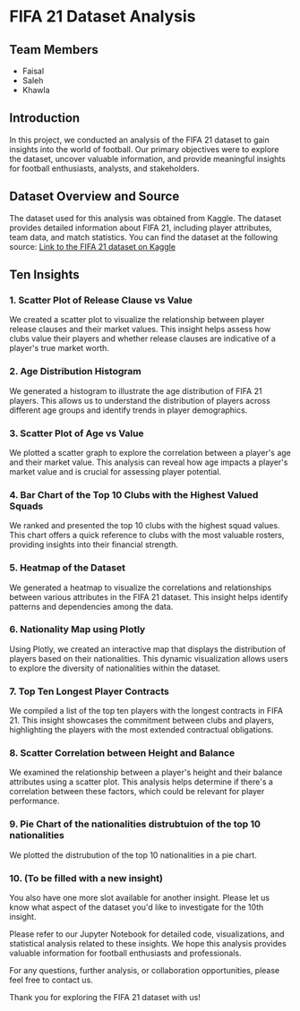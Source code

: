 # FIFA 21 Dataset Analysis

## Team Members
- Faisal
- Saleh
- Khawla

## Introduction
In this project, we conducted an analysis of the FIFA 21 dataset to gain insights into the world of football. Our primary objectives were to explore the dataset, uncover valuable information, and provide meaningful insights for football enthusiasts, analysts, and stakeholders.

## Dataset Overview and Source
The dataset used for this analysis was obtained from Kaggle. The dataset provides detailed information about FIFA 21, including player attributes, team data, and match statistics. You can find the dataset at the following source:
[Link to the FIFA 21 dataset on Kaggle](https://www.kaggle.com/code/zyriekneal/fifa-21-raw-data/notebook)

## Ten Insights

### 1. Scatter Plot of Release Clause vs Value
We created a scatter plot to visualize the relationship between player release clauses and their market values. This insight helps assess how clubs value their players and whether release clauses are indicative of a player's true market worth.

### 2. Age Distribution Histogram
We generated a histogram to illustrate the age distribution of FIFA 21 players. This allows us to understand the distribution of players across different age groups and identify trends in player demographics.

### 3. Scatter Plot of Age vs Value
We plotted a scatter graph to explore the correlation between a player's age and their market value. This analysis can reveal how age impacts a player's market value and is crucial for assessing player potential.

### 4. Bar Chart of the Top 10 Clubs with the Highest Valued Squads
We ranked and presented the top 10 clubs with the highest squad values. This chart offers a quick reference to clubs with the most valuable rosters, providing insights into their financial strength.

### 5. Heatmap of the Dataset
We generated a heatmap to visualize the correlations and relationships between various attributes in the FIFA 21 dataset. This insight helps identify patterns and dependencies among the data.

### 6. Nationality Map using Plotly
Using Plotly, we created an interactive map that displays the distribution of players based on their nationalities. This dynamic visualization allows users to explore the diversity of nationalities within the dataset.

### 7. Top Ten Longest Player Contracts
We compiled a list of the top ten players with the longest contracts in FIFA 21. This insight showcases the commitment between clubs and players, highlighting the players with the most extended contractual obligations.

### 8. Scatter Correlation between Height and Balance
We examined the relationship between a player's height and their balance attributes using a scatter plot. This analysis helps determine if there's a correlation between these factors, which could be relevant for player performance.

### 9. Pie Chart of the nationalities distrubtuion of the top 10 nationalities
We plotted the distrubution of the top 10 nationalities in a pie chart.

### 10. (To be filled with a new insight)
You also have one more slot available for another insight. Please let us know what aspect of the dataset you'd like to investigate for the 10th insight.

Please refer to our Jupyter Notebook for detailed code, visualizations, and statistical analysis related to these insights. We hope this analysis provides valuable information for football enthusiasts and professionals.

For any questions, further analysis, or collaboration opportunities, please feel free to contact us.

Thank you for exploring the FIFA 21 dataset with us!
